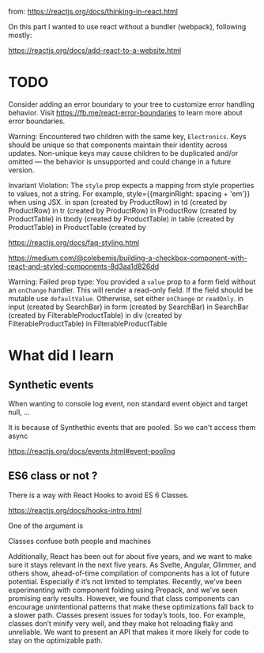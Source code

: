 from: https://reactjs.org/docs/thinking-in-react.html

On this part I wanted to use react without a bundler (webpack),
following mostly:

https://reactjs.org/docs/add-react-to-a-website.html


# TODO

Consider adding an error boundary to your tree to customize error handling behavior.
Visit https://fb.me/react-error-boundaries to learn more about error boundaries.

Warning: Encountered two children with the same key, `Electronics`. Keys should be unique so that components maintain their identity across updates. Non-unique keys may cause children to be duplicated and/or omitted — the behavior is unsupported and could change in a future version.

Invariant Violation: The `style` prop expects a mapping from style properties to values, not a string. For example, style={{marginRight: spacing + 'em'}} when using JSX. in span (created by ProductRow) in td (created by ProductRow) in tr (created by ProductRow) in ProductRow (created by ProductTable) in tbody (created by ProductTable) in table (created by ProductTable) in ProductTable (created by 



https://reactjs.org/docs/faq-styling.html

https://medium.com/@colebemis/building-a-checkbox-component-with-react-and-styled-components-8d3aa1d826dd


Warning: Failed prop type: You provided a `value` prop to a form field without an `onChange` handler. This will render a read-only field. If the field should be mutable use `defaultValue`. Otherwise, set either `onChange` or `readOnly`.
    in input (created by SearchBar)
    in form (created by SearchBar)
    in SearchBar (created by FilterableProductTable)
    in div (created by FilterableProductTable)
    in FilterableProductTable

# What did I learn

## Synthetic events

When wanting to console log event, non standard event object
and target null, ...

It is because of Synthethic events that are pooled. So
we can't access them async

https://reactjs.org/docs/events.html#event-pooling

## ES6 class or not ?

There is a way with React Hooks to avoid ES 6 Classes.

https://reactjs.org/docs/hooks-intro.html

One of the argument is 

Classes confuse both people and machines 

Additionally, React has been out for about five years, and we want to make sure it stays relevant in the next five years. As Svelte, Angular, Glimmer, and others show, ahead-of-time compilation of components has a lot of future potential. Especially if it’s not limited to templates. Recently, we’ve been experimenting with component folding using Prepack, and we’ve seen promising early results. However, we found that class components can encourage unintentional patterns that make these optimizations fall back to a slower path. Classes present issues for today’s tools, too. For example, classes don’t minify very well, and they make hot reloading flaky and unreliable. We want to present an API that makes it more likely for code to stay on the optimizable path.








